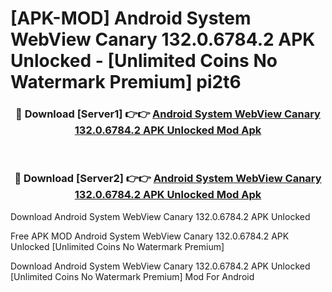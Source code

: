 # [APK-MOD] Android System WebView Canary 132.0.6784.2 APK Unlocked - [Unlimited Coins No Watermark Premium] pi2t6



<div align="center">
<h3>🔴 Download [Server1] 👉👉 <a href="https://momento.my/?title=Android_System_WebView_Canary_132.0.6784.2_APK_Unlocked">Android System WebView Canary 132.0.6784.2 APK Unlocked Mod Apk</a></h3><br>

<h3>🔴 Download [Server2] 👉👉 <a href="https://momento.my/?title=Android_System_WebView_Canary_132.0.6784.2_APK_Unlocked">Android System WebView Canary 132.0.6784.2 APK Unlocked Mod Apk</a></h3>
</div>



Download Android System WebView Canary 132.0.6784.2 APK Unlocked 

Free APK MOD Android System WebView Canary 132.0.6784.2 APK Unlocked [Unlimited Coins No Watermark Premium]

Download Android System WebView Canary 132.0.6784.2 APK Unlocked [Unlimited Coins No Watermark Premium] Mod For Android

